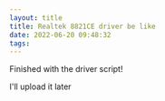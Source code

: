 ```yaml
---
layout: title
title: Realtek 8821CE driver be like
date: 2022-06-20 09:48:32
tags:
---
```


Finished with the driver script!

I'll upload it later
